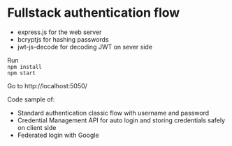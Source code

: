 # Fullstack authentication flow

- express.js for the web server
- bcryptjs for hashing passwords
- jwt-js-decode for decoding JWT on sever side

Run <br />
`npm install` <br />
`npm start` <br />

Go to http://localhost:5050/

Code sample of:
- Standard authentication classic flow with username and password
- Credential Management API for auto login and storing credentials safely on client side
- Federated login with Google

